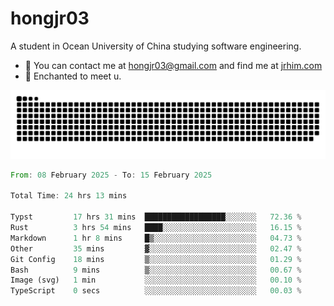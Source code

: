 # hongjr03

A student in Ocean University of China studying software engineering. 

- 📧 You can contact me at hongjr03@gmail.com and find me at [jrhim.com](https://jrhim.com/)
- 💜 Enchanted to meet u.

![snake_animation](https://raw.githubusercontent.com/hongjr03/hongjr03/output/github-contribution-grid-snake.svg)

<!--START_SECTION:waka-->

```rust
From: 08 February 2025 - To: 15 February 2025

Total Time: 24 hrs 13 mins

Typst         17 hrs 31 mins  ██████████████████░░░░░░░   72.36 %
Rust          3 hrs 54 mins   ████░░░░░░░░░░░░░░░░░░░░░   16.15 %
Markdown      1 hr 8 mins     █▒░░░░░░░░░░░░░░░░░░░░░░░   04.73 %
Other         35 mins         ▓░░░░░░░░░░░░░░░░░░░░░░░░   02.47 %
Git Config    18 mins         ▒░░░░░░░░░░░░░░░░░░░░░░░░   01.29 %
Bash          9 mins          ▒░░░░░░░░░░░░░░░░░░░░░░░░   00.67 %
Image (svg)   1 min           ░░░░░░░░░░░░░░░░░░░░░░░░░   00.10 %
TypeScript    0 secs          ░░░░░░░░░░░░░░░░░░░░░░░░░   00.03 %
```

<!--END_SECTION:waka-->

